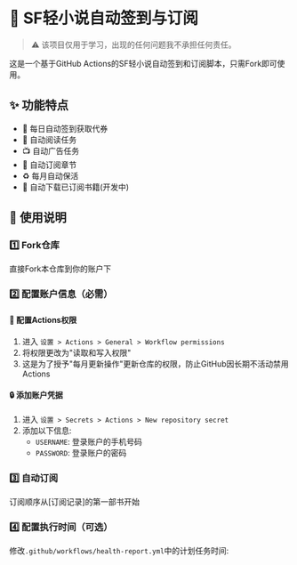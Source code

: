 # 🎯 SF轻小说自动签到与订阅

> ⚠️ 该项目仅用于学习，出现的任何问题我不承担任何责任。

这是一个基于GitHub Actions的SF轻小说自动签到和订阅脚本，只需Fork即可使用。

## ✨ 功能特点

- 🎁 每日自动签到获取代券
- 📖 自动阅读任务
- 📺 自动广告任务
- 🔔 自动订阅章节
- ♻️ 每月自动保活
- 🚧 自动下载已订阅书籍(开发中)

## 📝 使用说明

### 1️⃣ Fork仓库
直接Fork本仓库到你的账户下

### 2️⃣ 配置账户信息（必需）

#### 🔑 配置Actions权限
1. 进入 `设置 > Actions > General > Workflow permissions`
2. 将权限更改为"读取和写入权限"
3. 这是为了授予"每月更新操作"更新仓库的权限，防止GitHub因长期不活动禁用Actions

#### 🔒 添加账户凭据 
1. 进入 `设置 > Secrets > Actions > New repository secret`
2. 添加以下信息:
   - `USERNAME`: 登录账户的手机号码
   - `PASSWORD`: 登录账户的密码

### 3️⃣ 自动订阅
订阅顺序从[订阅记录]的第一部书开始

### 4️⃣ 配置执行时间（可选）
修改`.github/workflows/health-report.yml`中的计划任务时间:
